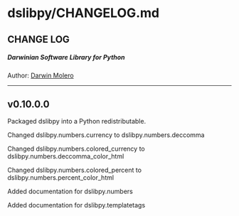 dslibpy/CHANGELOG.md
====================
CHANGE LOG
----------
##### Darwinian Software Library for Python
Author: [Darwin Molero](http://blog.darwiniansoftware.com/about)

________________________________________________________________________________
v0.10.0.0
---------
Packaged dslibpy into a Python redistributable.

Changed dslibpy.numbers.currency 
	to dslibpy.numbers.deccomma

Changed dslibpy.numbers.colored_currency
	to dslibpy.numbers.deccomma_color_html

Changed dslibpy.numbers.colored_percent
	to dslibpy.numbers.percent_color_html

Added documentation for dslibpy.numbers

Added documentation for dslibpy.templatetags 
